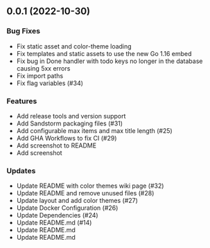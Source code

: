
<a name="0.0.1"></a>
## 0.0.1 (2022-10-30)

### Bug Fixes

* Fix static asset and color-theme loading
* Fix templates and static assets to use the new Go 1.16 embed
* Fix bug in Done handler with todo keys no longer in the database causing 5xx errors
* Fix import paths
* Fix flag variables (#34)

### Features

* Add release tools and version support
* Add Sandstorm packaging files (#31)
* Add configurable max items and max title length (#25)
* Add GHA Workflows to fix CI (#29)
* Add screenshot to README
* Add screenshot

### Updates

* Update README with color themes wiki page (#32)
* Update README and remove unused files (#28)
* Update layout and add color themes (#27)
* Update Docker Configuration (#26)
* Update Dependencies (#24)
* Update README.md (#14)
* Update README.md
* Update README.md


